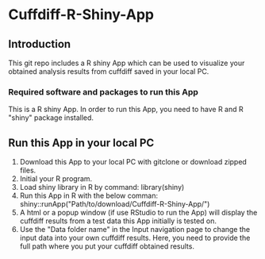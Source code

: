# Cuffdiff-R-Shiny-App

## Introduction
This git repo includes a R shiny App which can be used to visualize your obtained analysis results from cuffdiff saved in your local PC.

### Required software and packages to run this App
This is a R shiny App. In order to run this App, you need to have R and R "shiny" package installed. 

## Run this App in your local PC
1. Download this App to your local PC with gitclone or download zipped files.
2. Initial your R program.
3. Load shiny library in R by command: 
   library(shiny)
4. Run this App in R with the below comman:
   shiny::runApp("Path/to/download/Cuffdiff-R-Shiny-App/")
5. A html or a popup window (if use RStudio to run the App) will display the cuffdiff results from a test data this App initially is tested on.
6. Use the "Data folder name" in the Input navigation page to change the input data into your own cuffdiff results.
   Here, you need to provide the full path where you put your cuffdiff obtained results.
